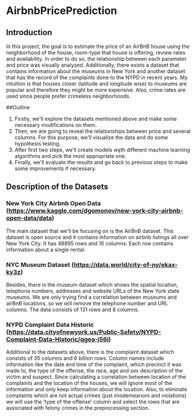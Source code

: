 # AirbnbPricePrediction

## Introduction

In this project, the goal is to estimate the price of an AirBnB house using the neighborhood of the house, room-type that house is offering, review rates and availability. In order to do so, the relationship between each parameter and price was visually analyzed. Additionally, there exists a dataset that contains information about the museums in New York and another dataset that has the record of the complaints done to the NYPD in recent years. My intuition is that houses closer (latitude and longitude wise) to museums are popular and therefore they might be more expensive. Also, crime rates are used since people prefer crimeless neighborhoods.

##Outline

1.   Firstly, we'll explore the datasets mentioned above and make some necessary modifications on them.
2.   Then, we are going to reveal the relationships between price and several columns. For this purpose, we'll visualize the data and do some hypothesis testing.
3.   After first two steps, we'll create models wşth different machine learning algorithms and pick the most appropriate one.
4.   Finally, we'll evaluate the results and go back to previous steps to make some improvements if necessary.


## Description of the Datasets

### New York City Airbnb Open Data (https://www.kaggle.com/dgomonov/new-york-city-airbnb-open-data/data)

The main dataset that we'll be focusing on is the AirBnB dataset. This dataset is open source and it contains information on airbnb listings all over New York City. It has 48895 rows and 16 columns. Each row contains information about a single rental.

### NYC Museum Dataset (https://data.world/city-of-ny/ekax-ky3z)

Besides, there is the museum dataset which shows the spatial location, telephone numbers, addresses and website URLs of the New York state museums. We are only trying find a correlation between museums and airBnB locations, so we will remove the telephone number and URL columns. The data consists of 131 rows and 8 columns.

### NYPD Complaint Data Historic (https://data.cityofnewyork.us/Public-Safety/NYPD-Complaint-Data-Historic/qgea-i56i)

Additional to the datasets above, there is the complaint dataset which consists of 35 columns and 6 billion rows. Column names include information like the date and time of the complaint, which precinct it was made to, the type of the offense, the race, age and sex description of the victim and suspect. Since  calculating a correlation between location of the complaints and the location of the houses, we will ignore most of the information and only keep information about the location. Also, to eliminate complaints which are not actual crimes (just misdemeanors and violations) we will use the ‘type of the offense’ column and select the rows that are associated with felony crimes in the preprocessing section.
